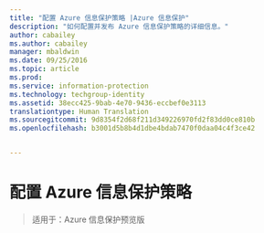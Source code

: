 ```yaml
---
title: "配置 Azure 信息保护策略 |Azure 信息保护"
description: "如何配置并发布 Azure 信息保护策略的详细信息。"
author: cabailey
ms.author: cabailey
manager: mbaldwin
ms.date: 09/25/2016
ms.topic: article
ms.prod: 
ms.service: information-protection
ms.technology: techgroup-identity
ms.assetid: 38ecc425-9bab-4e70-9436-eccbef0e3113
translationtype: Human Translation
ms.sourcegitcommit: 9d8354f2d68f211d349226970fd2f83dd0ce810b
ms.openlocfilehash: b3001d5b8b4d1dbe4bdab7470f0daa04c4f3ce42


---
```


# <a name="configuring-the-azure-information-protection-policy"></a>配置 Azure 信息保护策略 

>适用于：Azure 信息保护预览版




<!--HONumber=Nov16_HO2-->


